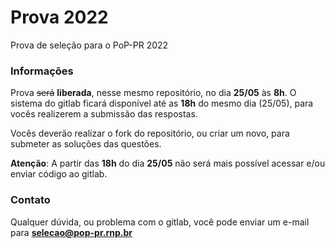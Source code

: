# Prova 2022 

Prova de seleção para o PoP-PR 2022 

### Informações 

Prova ~~será~~ **liberada**, nesse mesmo repositório, no dia **25/05** às **8h**. O sistema do gitlab ficará disponível até as **18h** do mesmo dia (25/05), para vocês realizerem a submissão das respostas.

Vocês deverão realizar o fork do repositório, ou criar um novo, para submeter as soluções das questões.  

**Atenção**: A partir das **18h** do dia **25/05** não será mais possível acessar e/ou enviar código ao gitlab. 

### Contato

Qualquer dúvida, ou problema com o gitlab, você pode enviar um e-mail para **selecao@pop-pr.rnp.br**

 
